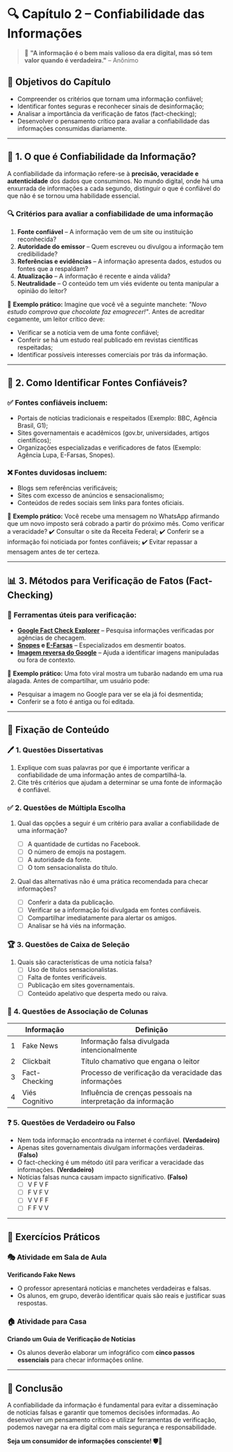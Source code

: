 # 🔍 **Capítulo 2 – Confiabilidade das Informações**

> 🧠 **"A informação é o bem mais valioso da era digital, mas só tem valor quando é verdadeira."** – Anônimo

## 🎯 **Objetivos do Capítulo**

- Compreender os critérios que tornam uma informação confiável;
- Identificar fontes seguras e reconhecer sinais de desinformação;
- Analisar a importância da verificação de fatos (fact-checking);
- Desenvolver o pensamento crítico para avaliar a confiabilidade das informações consumidas diariamente.

------

## 📌 **1. O que é Confiabilidade da Informação?**

A confiabilidade da informação refere-se à **precisão, veracidade e autenticidade** dos dados que consumimos. No mundo digital, onde há uma enxurrada de informações a cada segundo, distinguir o que é confiável do que não é se tornou uma habilidade essencial.

### 🔍 **Critérios para avaliar a confiabilidade de uma informação**

1. **Fonte confiável** – A informação vem de um site ou instituição reconhecida?
2. **Autoridade do emissor** – Quem escreveu ou divulgou a informação tem credibilidade?
3. **Referências e evidências** – A informação apresenta dados, estudos ou fontes que a respaldam?
4. **Atualização** – A informação é recente e ainda válida?
5. **Neutralidade** – O conteúdo tem um viés evidente ou tenta manipular a opinião do leitor?

📌 **Exemplo prático:** Imagine que você vê a seguinte manchete: *"Novo estudo comprova que chocolate faz emagrecer!"*. Antes de acreditar cegamente, um leitor crítico deve:

- Verificar se a notícia vem de uma fonte confiável;
- Conferir se há um estudo real publicado em revistas científicas respeitadas;
- Identificar possíveis interesses comerciais por trás da informação.

------

## 📰 **2. Como Identificar Fontes Confiáveis?**

### ✅ **Fontes confiáveis incluem:**

- Portais de notícias tradicionais e respeitados (Exemplo: BBC, Agência Brasil, G1);
- Sites governamentais e acadêmicos (gov.br, universidades, artigos científicos);
- Organizações especializadas e verificadores de fatos (Exemplo: Agência Lupa, E-Farsas, Snopes).

### ❌ **Fontes duvidosas incluem:**

- Blogs sem referências verificáveis;
- Sites com excesso de anúncios e sensacionalismo;
- Conteúdos de redes sociais sem links para fontes oficiais.

📌 **Exemplo prático:** Você recebe uma mensagem no WhatsApp afirmando que um novo imposto será cobrado a partir do próximo mês. Como verificar a veracidade? ✔️ Consultar o site da Receita Federal; ✔️ Conferir se a informação foi noticiada por fontes confiáveis; ✔️ Evitar repassar a mensagem antes de ter certeza.

------

## 📊 **3. Métodos para Verificação de Fatos (Fact-Checking)**

### 🔎 **Ferramentas úteis para verificação:**

- [**Google Fact Check Explorer**](https://toolbox.google.com/factcheck) – Pesquisa informações verificadas por agências de checagem.
- **[Snopes](https://www.snopes.com/) e [E-Farsas](https://www.e-farsas.com/)** – Especializados em desmentir boatos.
- [**Imagem reversa do Google**](https://newsinitiative.withgoogle.com/pt-br/resources/trainings/fundamentals/reverse-image-search-verifying-photos/) – Ajuda a identificar imagens manipuladas ou fora de contexto.

📌 **Exemplo prático:** Uma foto viral mostra um tubarão nadando em uma rua alagada. Antes de compartilhar, um usuário pode:

- Pesquisar a imagem no Google para ver se ela já foi desmentida;
- Conferir se a foto é antiga ou foi editada.

------

## 📝 **Fixação de Conteúdo**

### 🖊️ **1. Questões Dissertativas**

1. Explique com suas palavras por que é importante verificar a confiabilidade de uma informação antes de compartilhá-la.
2. Cite três critérios que ajudam a determinar se uma fonte de informação é confiável.

### ✅ **2. Questões de Múltipla Escolha**

1. Qual das opções a seguir é um critério para avaliar a confiabilidade de uma informação?

   - [ ] A quantidade de curtidas no Facebook.
   - [ ] O número de emojis na postagem.
   - [ ] A autoridade da fonte.
   - [ ] O tom sensacionalista do título.

2. Qual das alternativas  não  é uma prática recomendada para checar informações?

   - [ ] Conferir a data da publicação.
   - [ ] Verificar se a informação foi divulgada em fontes confiáveis.
   - [ ] Compartilhar imediatamente para alertar os amigos.
   - [ ] Analisar se há viés na informação.

### 🏆 **3. Questões de Caixa de Seleção**

1. Quais são características de uma notícia falsa?
   - [ ] Uso de títulos sensacionalistas.
   - [ ] Falta de fontes verificáveis.
   - [ ] Publicação em sites governamentais.
   - [ ] Conteúdo apelativo que desperta medo ou raiva.

### 🔄 **4. Questões de Associação de Colunas**

|      | Informação     |      | Definição                                                    |
| ---- | -------------- | ---- | ------------------------------------------------------------ |
| 1    | Fake News      |      | Informação falsa divulgada intencionalmente                  |
| 2    | Clickbait      |      | Título chamativo que engana o leitor                         |
| 3    | Fact-Checking  |      | Processo de verificação da veracidade das informações        |
| 4    | Viés Cognitivo |      | Influência de crenças pessoais na interpretação da informação |

### ❓ **5. Questões de Verdadeiro ou Falso**

- Nem toda informação encontrada na internet é confiável. **(Verdadeiro)**
- Apenas sites governamentais divulgam informações verdadeiras. **(Falso)**
- O fact-checking é um método útil para verificar a veracidade das informações. **(Verdadeiro)**
- Notícias falsas nunca causam impacto significativo. **(Falso)**
  - [ ] V F V F
  - [ ] F V F V
  - [ ] V V F F
  - [ ] F F V V

------

## 🏫 **Exercícios Práticos**

### 🎭 **Atividade em Sala de Aula**

**Verificando Fake News**

- O professor apresentará notícias e manchetes verdadeiras e falsas.
- Os alunos, em grupo, deverão identificar quais são reais e justificar suas respostas.

### 🏠 **Atividade para Casa**

**Criando um Guia de Verificação de Notícias**

- Os alunos deverão elaborar um infográfico com **cinco passos essenciais** para checar informações online.

------

## 🎯 **Conclusão**

A confiabilidade da informação é fundamental para evitar a disseminação de notícias falsas e garantir que tomemos decisões informadas. Ao desenvolver um pensamento crítico e utilizar ferramentas de verificação, podemos navegar na era digital com mais segurança e responsabilidade.

**Seja um consumidor de informações consciente! 🛡️📖**

